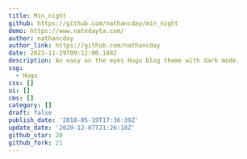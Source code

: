 ```yaml
---
title: Min_night
github: https://github.com/nathancday/min_night
demo: https://www.natedayta.com/
author: nathancday
author_link: https://github.com/nathancday
date: 2023-11-29T09:12:00.188Z
description: An easy on the eyes Hugo blog theme with dark mode.
ssg:
  - Hugo
css: []
ui: []
cms: []
category: []
draft: false
publish_date: '2018-05-19T17:36:39Z'
update_date: '2020-12-07T21:26:18Z'
github_star: 20
github_fork: 21
---
```

